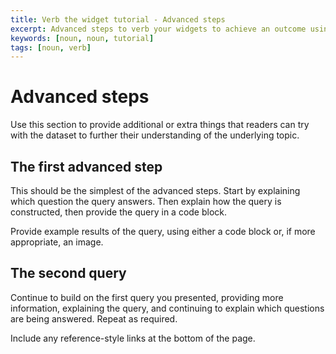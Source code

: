 ```yaml
---
title: Verb the widget tutorial - Advanced steps
excerpt: Advanced steps to verb your widgets to achieve an outcome using the tool
keywords: [noun, noun, tutorial]
tags: [noun, verb]
---
```


# Advanced steps
Use this section to provide additional or extra things that readers can try with
the dataset to further their understanding of the underlying topic.

## The first advanced step
This should be the simplest of the advanced steps. Start by explaining which
question the query answers. Then explain how the query is constructed, then
provide the query in a code block.

Provide example results of the query, using either a code block or, if more
appropriate, an image.

## The second query
Continue to build on the first query you presented, providing more information,
explaining the query, and continuing to explain which questions are being
answered. Repeat as required.

Include any reference-style links at the bottom of the page.
